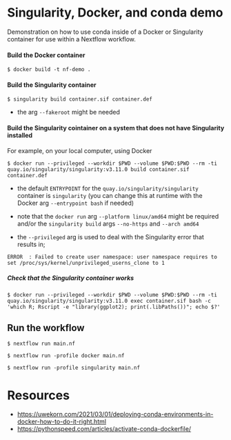 # Singularity, Docker, and conda demo

Demonstration on how to use conda inside of a Docker or Singularity container for use within a Nextflow workflow.

#### Build the Docker container

```
$ docker build -t nf-demo .
```

#### Build the Singularity container

```
$ singularity build container.sif container.def
```

- the arg `--fakeroot` might be needed

#### Build the Singularity cointainer on a system that does not have Singularity installed

For example, on your local computer, using Docker

```
$ docker run --privileged --workdir $PWD --volume $PWD:$PWD --rm -ti quay.io/singularity/singularity:v3.11.0 build container.sif container.def
```

- the default `ENTRYPOINT` for the `quay.io/singularity/singularity` container is `singularity` (you can change this at runtime with the Docker arg `--entrypoint bash` if needed)

- note that the `docker run` arg `--platform linux/amd64` might be required and/or the `singularity build` args `--no-https` and `--arch amd64`

- the `--privileged` arg is used to deal with the Singularity error that results in;

`ERROR  : Failed to create user namespace: user namespace requires to set /proc/sys/kernel/unprivileged_userns_clone to 1`

##### Check that the Singularity container works

```
$ docker run --privileged --workdir $PWD --volume $PWD:$PWD --rm -ti quay.io/singularity/singularity:v3.11.0 exec container.sif bash -c 'which R; Rscript -e "library(ggplot2); print(.libPaths())"; echo $?'
```

## Run the workflow

```
$ nextflow run main.nf

$ nextflow run -profile docker main.nf

$ nextflow run -profile singularity main.nf
```

# Resources

- https://uwekorn.com/2021/03/01/deploying-conda-environments-in-docker-how-to-do-it-right.html
- https://pythonspeed.com/articles/activate-conda-dockerfile/

